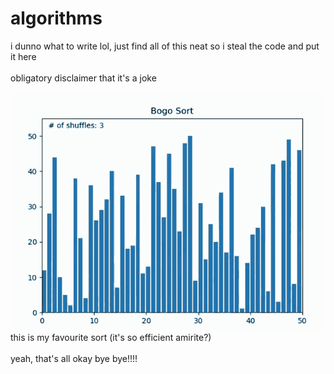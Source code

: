 # algorithms

i dunno what to write lol, just find all of this neat so i steal the code and put it here
</br>
</br>
obligatory disclaimer that it's a joke
</br>
</br>
![image](./project_image/bogosort.gif)
</br>
this is my favourite sort (it's so efficient amirite?)
</br>
</br>
yeah, that's all okay bye bye!!!!
